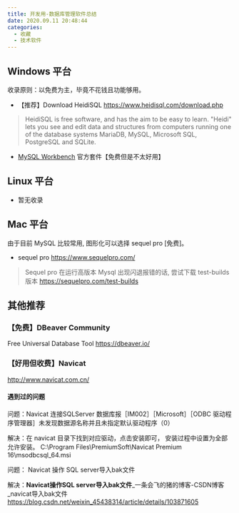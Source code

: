 ```yaml
---
title: 开发用-数据库管理软件总结
date: 2020.09.11 20:48:44
categories:
  - 收藏
  - 技术软件
---
```


## Windows 平台

收录原则：以免费为主，毕竟不花钱且功能够用。

* 【推荐】Download HeidiSQL
<https://www.heidisql.com/download.php>

> HeidiSQL is free software, and has the aim to be easy to learn. "Heidi" lets you see and edit data and structures from computers running one of the database systems MariaDB, MySQL, Microsoft SQL, PostgreSQL and SQLite.

* [MySQL Workbench](https://dev.mysql.com/downloads/workbench/) 官方套件【免费但是不太好用】

## Linux 平台

* 暂无收录

## Mac 平台

由于目前 MySQL 比较常用, 图形化可以选择 sequel pro [免费]。

* sequel pro
<https://www.sequelpro.com/>

> Sequel pro 在运行高版本 Mysql 出现闪退报错的话, 尝试下载 test-builds 版本 <https://sequelpro.com/test-builds>

## 其他推荐

### 【免费】DBeaver Community

Free Universal Database Tool <https://dbeaver.io/>

### 【好用但收费】Navicat

<http://www.navicat.com.cn/>

#### 遇到过的问题

问题：Navicat 连接SQLServer 数据库报［IM002］［Microsoft］［ODBC 驱动程序管理器］未发现数据源名称并且未指定默认驱动程序（0）

解决：在 navicat 目录下找到对应驱动，点击安装即可， 安装过程中设置为全部允许安装。
C:\Program Files\PremiumSoft\Navicat Premium 16\msodbcsql_64.msi

问题： Navicat 操作 SQL server导入bak文件

解决：**Navicat操作SQL server导入bak文件**_一条会飞的猪的博客-CSDN博客_navicat导入bak文件
<https://blog.csdn.net/weixin_45438314/article/details/103871605>
